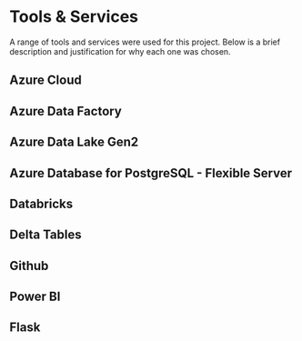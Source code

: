 # Tools & Services

A range of tools and services were used for this project. Below is a brief description and justification for why each one was chosen.

## Azure Cloud

## Azure Data Factory

## Azure Data Lake Gen2

## Azure Database for PostgreSQL - Flexible Server

## Databricks

## Delta Tables

## Github

## Power BI

## Flask

